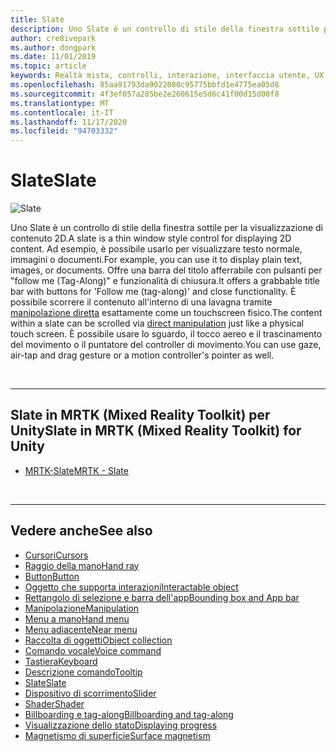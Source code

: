 ```yaml
---
title: Slate
description: Uno Slate è un controllo di stile della finestra sottile per la visualizzazione di contenuto 2D.
author: cre8ivepark
ms.author: dongpark
ms.date: 11/01/2019
ms.topic: article
keywords: Realtà mista, controlli, interazione, interfaccia utente, UX, auricolare realtà mista, auricolare di realtà mista di Windows, auricolare realtà virtuale, HoloLens, ardesia, MRTK, Toolkit realtà mista
ms.openlocfilehash: 85aa91793da9022080c95775bbfd1e4775ea05d8
ms.sourcegitcommit: 4f3ef057a285be2e260615e5d6c41f00d15d08f8
ms.translationtype: MT
ms.contentlocale: it-IT
ms.lasthandoff: 11/17/2020
ms.locfileid: "94703332"
---
```

# <a name="slate"></a><span data-ttu-id="5a32a-104">Slate</span><span class="sxs-lookup"><span data-stu-id="5a32a-104">Slate</span></span>

![Slate](images/UX_Hero_Slate.jpg)

<span data-ttu-id="5a32a-106">Uno Slate è un controllo di stile della finestra sottile per la visualizzazione di contenuto 2D.</span><span class="sxs-lookup"><span data-stu-id="5a32a-106">A slate is a thin window style control for displaying 2D content.</span></span> <span data-ttu-id="5a32a-107">Ad esempio, è possibile usarlo per visualizzare testo normale, immagini o documenti.</span><span class="sxs-lookup"><span data-stu-id="5a32a-107">For example, you can use it to display plain text, images, or documents.</span></span> <span data-ttu-id="5a32a-108">Offre una barra del titolo afferrabile con pulsanti per "follow me (Tag-Along)" e funzionalità di chiusura.</span><span class="sxs-lookup"><span data-stu-id="5a32a-108">It offers a grabbable title bar with buttons for 'Follow me (tag-along)' and close functionality.</span></span> <span data-ttu-id="5a32a-109">È possibile scorrere il contenuto all'interno di una lavagna tramite [manipolazione diretta](direct-manipulation.md#2d-slate-interaction) esattamente come un touchscreen fisico.</span><span class="sxs-lookup"><span data-stu-id="5a32a-109">The content within a slate can be scrolled via [direct manipulation](direct-manipulation.md#2d-slate-interaction) just like a physical touch screen.</span></span> <span data-ttu-id="5a32a-110">È possibile usare lo sguardo, il tocco aereo e il trascinamento del movimento o il puntatore del controller di movimento.</span><span class="sxs-lookup"><span data-stu-id="5a32a-110">You can use gaze, air-tap and drag gesture or a motion controller's pointer as well.</span></span>

<br>

---

## <a name="slate-in-mrtk-mixed-reality-toolkit-for-unity"></a><span data-ttu-id="5a32a-111">Slate in MRTK (Mixed Reality Toolkit) per Unity</span><span class="sxs-lookup"><span data-stu-id="5a32a-111">Slate in MRTK (Mixed Reality Toolkit) for Unity</span></span>

* [<span data-ttu-id="5a32a-112">MRTK-Slate</span><span class="sxs-lookup"><span data-stu-id="5a32a-112">MRTK - Slate</span></span>](https://microsoft.github.io/MixedRealityToolkit-Unity/Documentation/README_Slate.html)

<br>

---

## <a name="see-also"></a><span data-ttu-id="5a32a-113">Vedere anche</span><span class="sxs-lookup"><span data-stu-id="5a32a-113">See also</span></span>

* [<span data-ttu-id="5a32a-114">Cursori</span><span class="sxs-lookup"><span data-stu-id="5a32a-114">Cursors</span></span>](cursors.md)
* [<span data-ttu-id="5a32a-115">Raggio della mano</span><span class="sxs-lookup"><span data-stu-id="5a32a-115">Hand ray</span></span>](point-and-commit.md)
* [<span data-ttu-id="5a32a-116">Button</span><span class="sxs-lookup"><span data-stu-id="5a32a-116">Button</span></span>](button.md)
* [<span data-ttu-id="5a32a-117">Oggetto che supporta interazioni</span><span class="sxs-lookup"><span data-stu-id="5a32a-117">Interactable object</span></span>](interactable-object.md)
* [<span data-ttu-id="5a32a-118">Rettangolo di selezione e barra dell'app</span><span class="sxs-lookup"><span data-stu-id="5a32a-118">Bounding box and App bar</span></span>](app-bar-and-bounding-box.md)
* [<span data-ttu-id="5a32a-119">Manipolazione</span><span class="sxs-lookup"><span data-stu-id="5a32a-119">Manipulation</span></span>](direct-manipulation.md)
* [<span data-ttu-id="5a32a-120">Menu a mano</span><span class="sxs-lookup"><span data-stu-id="5a32a-120">Hand menu</span></span>](hand-menu.md)
* [<span data-ttu-id="5a32a-121">Menu adiacente</span><span class="sxs-lookup"><span data-stu-id="5a32a-121">Near menu</span></span>](near-menu.md)
* [<span data-ttu-id="5a32a-122">Raccolta di oggetti</span><span class="sxs-lookup"><span data-stu-id="5a32a-122">Object collection</span></span>](object-collection.md)
* [<span data-ttu-id="5a32a-123">Comando vocale</span><span class="sxs-lookup"><span data-stu-id="5a32a-123">Voice command</span></span>](voice-input.md)
* [<span data-ttu-id="5a32a-124">Tastiera</span><span class="sxs-lookup"><span data-stu-id="5a32a-124">Keyboard</span></span>](keyboard.md)
* [<span data-ttu-id="5a32a-125">Descrizione comando</span><span class="sxs-lookup"><span data-stu-id="5a32a-125">Tooltip</span></span>](tooltip.md)
* [<span data-ttu-id="5a32a-126">Slate</span><span class="sxs-lookup"><span data-stu-id="5a32a-126">Slate</span></span>](slate.md)
* [<span data-ttu-id="5a32a-127">Dispositivo di scorrimento</span><span class="sxs-lookup"><span data-stu-id="5a32a-127">Slider</span></span>](slider.md)
* [<span data-ttu-id="5a32a-128">Shader</span><span class="sxs-lookup"><span data-stu-id="5a32a-128">Shader</span></span>](shader.md)
* [<span data-ttu-id="5a32a-129">Billboarding e tag-along</span><span class="sxs-lookup"><span data-stu-id="5a32a-129">Billboarding and tag-along</span></span>](billboarding-and-tag-along.md)
* [<span data-ttu-id="5a32a-130">Visualizzazione dello stato</span><span class="sxs-lookup"><span data-stu-id="5a32a-130">Displaying progress</span></span>](progress.md)
* [<span data-ttu-id="5a32a-131">Magnetismo di superficie</span><span class="sxs-lookup"><span data-stu-id="5a32a-131">Surface magnetism</span></span>](surface-magnetism.md)
